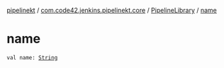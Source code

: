 [pipelinekt](../../index.md) / [com.code42.jenkins.pipelinekt.core](../index.md) / [PipelineLibrary](index.md) / [name](./name.md)

# name

`val name: `[`String`](https://kotlinlang.org/api/latest/jvm/stdlib/kotlin/-string/index.html)